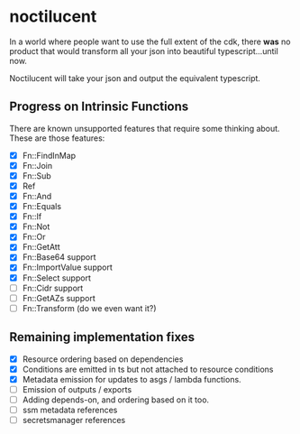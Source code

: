 # noctilucent
In a world where people want to use the full extent of the cdk, there **was** no product that would transform all your 
json into beautiful typescript...until now. 

Noctilucent will take your json and output the equivalent typescript.

## Progress on Intrinsic Functions

There are known unsupported features that require some thinking
about. These are those features:
- [x] Fn::FindInMap
- [x] Fn::Join
- [x] Fn::Sub
- [x] Ref
- [x] Fn::And
- [x] Fn::Equals
- [x] Fn::If
- [x] Fn::Not
- [x] Fn::Or
- [x] Fn::GetAtt
- [x] Fn::Base64 support
- [x] Fn::ImportValue support
- [x] Fn::Select support
- [ ] Fn::Cidr support
- [ ] Fn::GetAZs support
- [ ] Fn::Transform (do we even want it?)

## Remaining implementation fixes

- [x] Resource ordering based on dependencies
- [x] Conditions are emitted in ts but not attached to resource conditions
- [x] Metadata emission for updates to asgs / lambda functions.
- [ ] Emission of outputs / exports
- [ ] Adding depends-on, and ordering based on it too.
- [ ] ssm metadata references
- [ ] secretsmanager references

